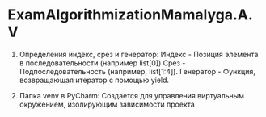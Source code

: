 # ExamAlgorithmizationMamalyga.A.V

1. Определения индекс, срез и генератор:
Индекс - Позиция элемента в последовательности (например list[0])
Срез - Подпоследовательность (например, list[1:4]).
Генератор - Функция, возвращающая итератор с помощью yield.

2. Папка venv в PyCharm:
Создается для управления виртуальным окружением, изолирующим зависимости проекта
